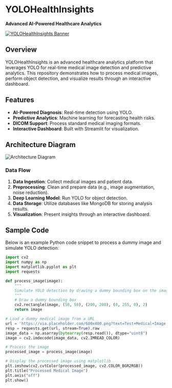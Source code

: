 # YOLOHealthInsights
**Advanced AI-Powered Healthcare Analytics**

[![YOLOHealthInsights Banner](https://via.placeholder.com/1200x400.png?text=YOLOHealthInsights)](https://github.com/yourusername/YOLOHealthInsights)

## Overview
YOLOHealthInsights is an advanced healthcare analytics platform that leverages YOLO for real-time medical image detection and predictive analytics. This repository demonstrates how to process medical images, perform object detection, and visualize results through an interactive dashboard.

## Features
- **AI-Powered Diagnosis**: Real-time detection using YOLO.
- **Predictive Analytics**: Machine learning for forecasting health risks.
- **DICOM Support**: Process standard medical imaging formats.
- **Interactive Dashboard**: Built with Streamlit for visualization.

## Architecture Diagram
![Architecture Diagram](https://via.placeholder.com/800x400.png?text=Architecture+Diagram)

### Data Flow
1. **Data Ingestion**: Collect medical images and patient data.
2. **Preprocessing**: Clean and prepare data (e.g., image augmentation, noise reduction).
3. **Deep Learning Model**: Run YOLO for object detection.
4. **Data Storage**: Utilize databases like MongoDB for storing analysis results.
5. **Visualization**: Present insights through an interactive dashboard.

## Sample Code

Below is an example Python code snippet to process a dummy image and simulate YOLO detection:

```python
import cv2
import numpy as np
import matplotlib.pyplot as plt
import requests

def process_image(image):
    """
    Simulate YOLO detection by drawing a dummy bounding box on the image.
    """
    # Draw a dummy bounding box
    cv2.rectangle(image, (50, 50), (200, 200), (0, 255, 0), 2)
    return image

# Load a dummy medical image from a URL
url = 'https://via.placeholder.com/600x400.png?text=Test+Medical+Image'
resp = requests.get(url, stream=True).raw
image_data = np.asarray(bytearray(resp.read()), dtype="uint8")
image = cv2.imdecode(image_data, cv2.IMREAD_COLOR)

# Process the image
processed_image = process_image(image)

# Display the processed image using matplotlib
plt.imshow(cv2.cvtColor(processed_image, cv2.COLOR_BGR2RGB))
plt.title("Processed Medical Image")
plt.axis("off")
plt.show()
